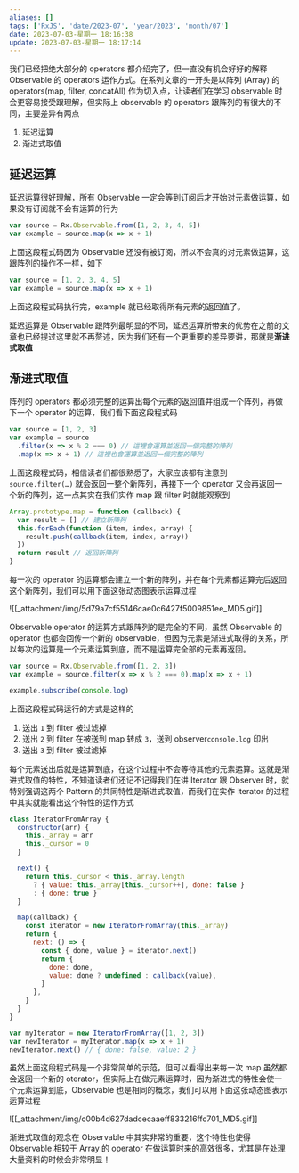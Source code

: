 ```yaml
---
aliases: []
tags: ['RxJS', 'date/2023-07', 'year/2023', 'month/07']
date: 2023-07-03-星期一 18:16:38
update: 2023-07-03-星期一 18:17:14
---
```


我们已经把绝大部分的 operators 都介绍完了，但一直没有机会好好的解释 Observable 的 operators 运作方式。在系列文章的一开头是以阵列 (Array) 的 operators(map, filter, concatAll) 作为切入点，让读者们在学习 observable 时会更容易接受跟理解，但实际上 observable 的 operators 跟阵列的有很大的不同，主要差异有两点

1. 延迟运算
2. 渐进式取值

## 延迟运算

延迟运算很好理解，所有 Observable 一定会等到订阅后才开始对元素做运算，如果没有订阅就不会有运算的行为

```js
var source = Rx.Observable.from([1, 2, 3, 4, 5])
var example = source.map(x => x + 1)
```

上面这段程式码因为 Observable 还没有被订阅，所以不会真的对元素做运算，这跟阵列的操作不一样，如下

```js
var source = [1, 2, 3, 4, 5]
var example = source.map(x => x + 1)
```

上面这段程式码执行完，example 就已经取得所有元素的返回值了。

延迟运算是 Observable 跟阵列最明显的不同，延迟运算所带来的优势在之前的文章也已经提过这里就不再赘述，因为我们还有一个更重要的差异要讲，那就是**渐进式取值**

## 渐进式取值

阵列的 operators 都必须完整的运算出每个元素的返回值并组成一个阵列，再做下一个 operator 的运算，我们看下面这段程式码

```js
var source = [1, 2, 3]
var example = source
  .filter(x => x % 2 === 0) // 這裡會運算並返回一個完整的陣列
  .map(x => x + 1) // 這裡也會運算並返回一個完整的陣列
```

上面这段程式码，相信读者们都很熟悉了，大家应该都有注意到 `source.filter(…)` 就会返回一整个新阵列，再接下一个 operator 又会再返回一个新的阵列，这一点其实在我们实作 map 跟 filter 时就能观察到

```js
Array.prototype.map = function (callback) {
  var result = [] // 建立新陣列
  this.forEach(function (item, index, array) {
    result.push(callback(item, index, array))
  })
  return result // 返回新陣列
}
```

每一次的 operator 的运算都会建立一个新的阵列，并在每个元素都运算完后返回这个新阵列，我们可以用下面这张动态图表示运算过程

![[_attachment/img/5d79a7cf55146cae0c6427f5009851ee_MD5.gif]]

Observable operator 的运算方式跟阵列的是完全的不同，虽然 Observable 的 operator 也都会回传一个新的 observable，但因为元素是渐进式取得的关系，所以每次的运算是一个元素运算到底，而不是运算完全部的元素再返回。

```js
var source = Rx.Observable.from([1, 2, 3])
var example = source.filter(x => x % 2 === 0).map(x => x + 1)

example.subscribe(console.log)
```

上面这段程式码运行的方式是这样的

1. 送出 `1` 到 filter 被过滤掉
2. 送出 `2` 到 filter 在被送到 map 转成 `3`，送到 observer`console.log` 印出
3. 送出 `3` 到 filter 被过滤掉

每个元素送出后就是运算到底，在这个过程中不会等待其他的元素运算。这就是渐进式取值的特性，不知道读者们还记不记得我们在讲 Iterator 跟 Observer 时，就特别强调这两个 Pattern 的共同特性是渐进式取值，而我们在实作 Iterator 的过程中其实就能看出这个特性的运作方式

```js
class IteratorFromArray {
  constructor(arr) {
    this._array = arr
    this._cursor = 0
  }

  next() {
    return this._cursor < this._array.length
      ? { value: this._array[this._cursor++], done: false }
      : { done: true }
  }

  map(callback) {
    const iterator = new IteratorFromArray(this._array)
    return {
      next: () => {
        const { done, value } = iterator.next()
        return {
          done: done,
          value: done ? undefined : callback(value),
        }
      },
    }
  }
}

var myIterator = new IteratorFromArray([1, 2, 3])
var newIterator = myIterator.map(x => x + 1)
newIterator.next() // { done: false, value: 2 }
```

虽然上面这段程式码是一个非常简单的示范，但可以看得出来每一次 map 虽然都会返回一个新的 oterator，但实际上在做元素运算时，因为渐进式的特性会使一个元素运算到底，Observable 也是相同的概念，我们可以用下面这张动态图表示运算过程

![[_attachment/img/c00b4d627dadcecaaeff833216ffc701_MD5.gif]]

渐进式取值的观念在 Observable 中其实非常的重要，这个特性也使得 Observable 相较于 Array 的 operator 在做运算时来的高效很多，尤其是在处理大量资料的时候会非常明显！
